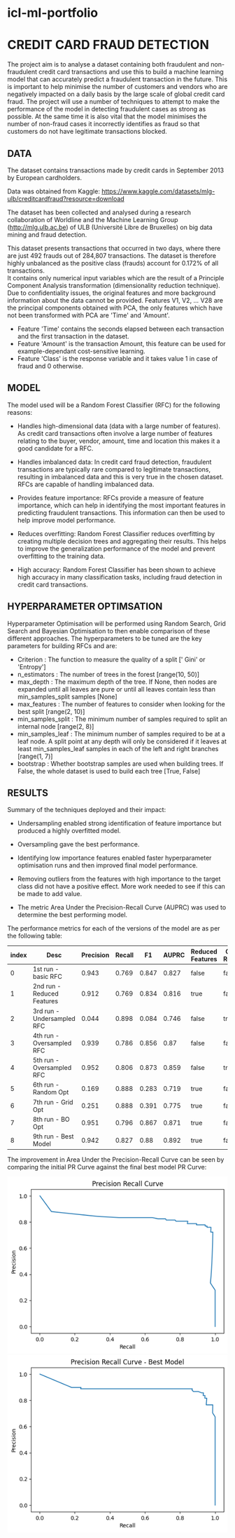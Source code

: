 # icl-ml-portfolio

# CREDIT CARD FRAUD DETECTION

The project aim is to analyse a dataset containing both fraudulent and non-fraudulent credit card transactions and use this to build a machine learning model that can accurately predict a fraudulent transaction in the future. This is important to help minimise the number of customers and vendors who are negatively impacted on a daily basis by the large scale of global credit card fraud.
The project will use a number of techniques to attempt to make the performance of the model in detecting fraudulent cases as strong as possible. At the same time it is also vital that the model minimises the number of non-fraud cases it incorrectly identifies as fraud so that customers do not have legitimate transactions blocked.

## DATA
The dataset contains transactions made by credit cards in September 2013 by European cardholders. 

Data was obtained from Kaggle:
https://www.kaggle.com/datasets/mlg-ulb/creditcardfraud?resource=download

The dataset has been collected and analysed during a research collaboration of Worldline and the Machine Learning Group (http://mlg.ulb.ac.be) of ULB (Université Libre de Bruxelles) on big data mining and fraud detection.

This dataset presents transactions that occurred in two days, where there are just 492 frauds out of 284,807 transactions. The dataset is therefore highly unbalanced as the positive class (frauds) account for 0.172% of all transactions.\
It contains only numerical input variables which are the result of a Principle Component Analysis transformation (dimensionality reduction technique).\
Due to confidentiality issues, the original features and more background information about the data cannot be provided.
Features V1, V2, … V28 are the principal components obtained with PCA, the only features which have not been transformed with PCA are 'Time' and 'Amount'.

- Feature 'Time' contains the seconds elapsed between each transaction and the first transaction in the dataset.
- Feature 'Amount' is the transaction Amount, this feature can be used for example-dependant cost-sensitive learning.
- Feature 'Class' is the response variable and it takes value 1 in case of fraud and 0 otherwise.

## MODEL 
The model used will be a Random Forest Classifier (RFC) for the following reasons:

- Handles high-dimensional data (data with a large number of features). As credit card transactions often involve a large number of features relating to the buyer, vendor, amount, time and location this makes it a good candidate for a RFC.

- Handles imbalanced data: In credit card fraud detection, fraudulent transactions are typically rare compared to legitimate transactions, resulting in imbalanced data and this is very true in the chosen dataset. RFCs are capable of handling imbalanced data.

- Provides feature importance: RFCs provide a measure of feature importance, which can help in identifying the most important features in predicting fraudulent transactions. This information can then be used to help improve model performance.

- Reduces overfitting: Random Forest Classifier reduces overfitting by creating multiple decision trees and aggregating their results. This helps to improve the generalization performance of the model and prevent overfitting to the training data.

- High accuracy: Random Forest Classifier has been shown to achieve high accuracy in many classification tasks, including fraud detection in credit card transactions.

## HYPERPARAMETER OPTIMSATION
Hyperparameter Optimisation will be performed using Random Search, Grid Search and Bayesian Optimisation to then enable comparison of these different approaches. 
The hyperparameters to be tuned are the key parameters for building RFCs and are:
- Criterion : The function to measure the quality of a split [' Gini' or 'Entropy']
- n_estimators : The number of trees in the forest [range(10, 50)]
- max_depth : The maximum depth of the tree. If None, then nodes are expanded until all leaves are pure or until all leaves contain less than min_samples_split samples [None]
- max_features : The number of features to consider when looking for the best split [range(2, 10)]
- min_samples_split : The minimum number of samples required to split an internal node [range(2, 8)]
- min_samples_leaf : The minimum number of samples required to be at a leaf node. A split point at any depth will only be considered if it leaves at least min_samples_leaf samples in each of the left and right branches [range(1, 7)]
- bootstrap : Whether bootstrap samples are used when building trees. If False, the whole dataset is used to build each tree [True, False]

## RESULTS
Summary of the techniques deployed and their impact:

- Undersampling enabled strong identification of feature importance but produced a highly overfitted model.

- Oversampling gave the best performance.

- Identifying low importance features enabled faster hyperparameter optimisation runs and then improved final model performance.

- Removing outliers from the features with high importance to the target class did not have a positive effect. More work needed to see if this can be made to add value.

- The metric Area Under the Precision-Recall Curve (AUPRC) was used to determine the best performing model.

The performance metrics for each of the versions of the model are as per the following table:

|index|Desc|Precision|Recall|F1|AUPRC|Reduced Features|Outliers Removed|Oversampled|Undersampled|Hyperparams Optimised|
|---|---|---|---|---|---|---|---|---|---|---|
|0|1st run - basic RFC|0\.943|0\.769|0\.847|0\.827|false|false|false|false|false|
|1|2nd run - Reduced Features|0\.912|0\.769|0\.834|0\.816|true|false|false|false|false|
|2|3rd run - Undersampled RFC|0\.044|0\.898|0\.084|0\.746|false|true|false|true|false|
|3|4th run - Oversampled RFC|0\.939|0\.786|0\.856|0\.87|false|false|true|false|false|
|4|5th run - Oversampled RFC|0\.952|0\.806|0\.873|0\.859|false|true|true|false|false|
|5|6th run - Random Opt|0\.169|0\.888|0\.283|0\.719|true|false|false|false|Random|
|6|7th run - Grid Opt|0\.251|0\.888|0\.391|0\.775|true|false|false|false|Grid|
|7|8th run - BO Opt|0\.951|0\.796|0\.867|0\.871|true|false|false|false|BO|
|8|9th run - Best Model|0\.942|0\.827|0\.88|0\.892|true|false|true|false|BO|

The improvement in Area Under the Precision-Recall Curve can be seen by comparing the initial PR Curve against the final best model PR Curve:


![Screenshot](prc_1.png)
![Screenshot](prc_2.png)




